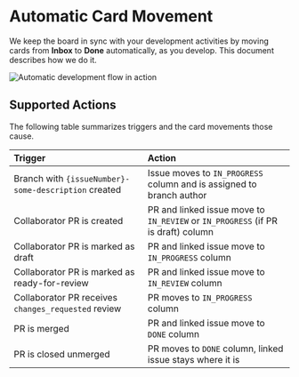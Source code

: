 # Automatic Card Movement

We keep the board in sync with your development activities by moving cards from __Inbox__ to __Done__ automatically, as you develop. This document describes how we do it.

![Automatic development flow in action](./devflow.gif)


## Supported Actions

The following table summarizes triggers and the card movements those cause.

| Trigger | Action |
| :--- | :--- |
| Branch with `{issueNumber}-some-description` created | Issue moves to `IN_PROGRESS` column and is assigned to branch author |
| Collaborator PR is created | PR and linked issue move to `IN_REVIEW` or `IN_PROGRESS` (if PR is draft) column |
| Collaborator PR is marked as draft | PR and linked issue move to `IN_PROGRESS` column |
| Collaborator PR is marked as ready-for-review | PR and linked issue move to `IN_REVIEW` column |
| Collaborator PR receives `changes_requested` review | PR moves to `IN_PROGRESS` column |
| PR is merged | PR and linked issue move to `DONE` column |
| PR is closed unmerged | PR moves to `DONE` column, linked issue stays where it is |
